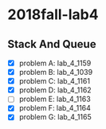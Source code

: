 # 2018fall-lab4

## Stack And Queue

+ [x] problem A: lab_4_1159
+ [x] problem B: lab_4_1039
+ [x] problem C: lab_4_1161
+ [x] problem D: lab_4_1162
+ [ ] problem E: lab_4_1163
+ [x] problem F: lab_4_1164
+ [x] problem G: lab_4_1165
